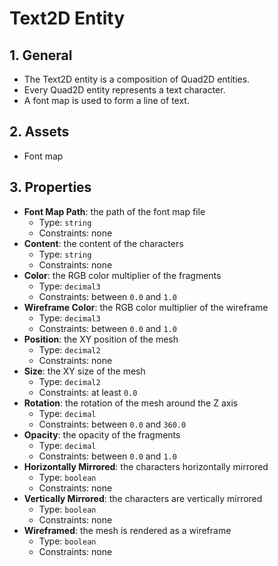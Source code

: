 # Text2D Entity

## 1. General

- The Text2D entity is a composition of Quad2D entities.
- Every Quad2D entity represents a text character.
- A font map is used to form a line of text.

## 2. Assets

- Font map

## 3. Properties

- **Font Map Path**: the path of the font map file
  - Type: `string`
  - Constraints: none
- **Content**: the content of the characters
  - Type: `string`
  - Constraints: none
- **Color**: the RGB color multiplier of the fragments
  - Type: `decimal3`
  - Constraints: between `0.0` and `1.0`
- **Wireframe Color**: the RGB color multiplier of the wireframe
  - Type: `decimal3`
  - Constraints: between `0.0` and `1.0`
- **Position**: the XY position of the mesh
  - Type: `decimal2`
  - Constraints: none
- **Size**: the XY size of the mesh
  - Type: `decimal2`
  - Constraints: at least `0.0`
- **Rotation**: the rotation of the mesh around the Z axis
  - Type: `decimal`
  - Constraints: between `0.0` and `360.0`
- **Opacity**: the opacity of the fragments
  - Type: `decimal`
  - Constraints: between `0.0` and `1.0`
- **Horizontally Mirrored**: the characters horizontally mirrored
  - Type: `boolean`
  - Constraints: none
- **Vertically Mirrored**: the characters are vertically mirrored
  - Type: `boolean`
  - Constraints: none
- **Wireframed**: the mesh is rendered as a wireframe
  - Type: `boolean`
  - Constraints: none
